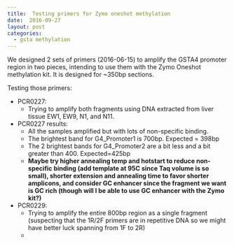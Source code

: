 ```yaml
---
title:  Testing primers for Zymo oneshot methylation
date:  2016-09-27
layout: post
categories:
  - gsta methylation
---
```


We designed 2 sets of primers (2016-06-15) to amplify the GSTA4 promoter region in two pieces, intending to use them with the Zymo Oneshot methylation kit. It is designed for ~350bp sections.

Testing those primers:

  * PCR0227:
    * Trying to amplify both fragments using DNA extracted from liver tissue EW1, EW9, N1, and N11.
  * PCR0227 results:
    * All the samples amplified but with lots of non-specific binding.
    * The brightest band for G4_Promoter1 is 700bp. Expected = 398bp
    * The 2 brightest bands for G4_Promoter2 are a bit less and a bit greater than 400. Expected=425bp
    * **Maybe try higher annealing temp and hotstart to reduce non-specific binding (add template at 95C since Taq volume is so small), shorter extension and annealing time to favor shorter amplicons, and consider GC enhancer since the fragment we want is GC rich (though will I be able to use GC enhancer with the Zymo kit?)**
  * PCR0229:
    * Trying to amplify the entire 800bp region as a single fragment (suspecting that the 1R/2F primers are in repetitive DNA so we might have better luck spanning from 1F to 2R)
    * 
